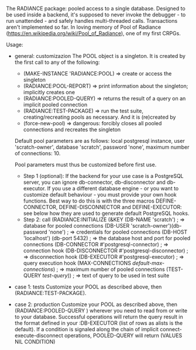 The RADIANCE package: pooled access to a single database. Designed to be used inside a backend,
it's supposed to never invoke the debugger - to run unattended - and safely handles multi-threaded calls.
Transactions aren't implemented so far.
In loving memory of Pool of Radiance (https://en.wikipedia.org/wiki/Pool_of_Radiance), one of
my first CRPGs.

Usage:
* general: customizazion
  The POOL object is a singleton. It is created by the first call to any of the following:
  - (MAKE-INSTANCE 'RADIANCE:POOL) => create or access the singleton
  - (RADIANCE:POOL-REPORT) => print information about the singleton; implicitly creates one
  - (RADIANCE:POOLED-QUERY) => returns the result of a query on an implicit pooled connection
  - (RADIANCE:TEST-PACKAGE) => run the test suite, creating/recreating pools as necessary.
  And it is (re)created by
  - (force-new-pool) => dangerous: forcibly closes all pooled connections and recreates the singleton

  Default pool parameters are as follows: local postgresql instance, user 'scratch-owner',
  database 'scratch', password 'none', maximum number of connections: 10.

  Pool parameters must thus be customized before first use.
  - Step 1 (optional):
   If the backend for your use case is a PostgreSQL server, you can ignore db-connector,
   db-disconnector and db-executor.
   If you use a different database engine - or you want to customize default behaviour - you must
   provide your own hook functions. Best way to do this is with the three macros
   DEFINE-CONNECTOR, DEFINE-DISCONNECTOR and DEFINE-EXECUTOR: see below how they are used to generate
   default PostgreSQL hooks. 
  - Step 2:
  call
  (RADIANCE:INITIALIZE 
   (&KEY 
    (DB-NAME 'scratch') ; => database for pooled connections
    (DB-USER 'scratch-owner')(db-password 'none') ; => credentials for pooled connections
    (DB-HOST 'localhost') (db-port 5432) ; => the database host and port for pooled connections
    (DB-CONNECTOR #'postgresql-connector) ; => connection hook
    (DB-DISCONNECTOR #'postgresql-disconnector) ; => disconnection hook
    (DB-EXECUTOR #'postgresql-executor) ; => query execution hook
    (MAX-CONNECTIONS *default-max-connections*) ; => maximum number of pooled connections
    (TEST-QUERY *test-query*)) ; => text of query to be used in test suite

* case 1: tests
  Customize your POOL as described above, then (RADIANCE:TEST-PACKAGE). 
* case 2: production
  Customize your POOL as described above, then (RADIANCE:POOLED-QUERY <query-text>) wherever you need
  to read from or write to your database. Successful operations will return the query result in the format
  defined in your :DB-EXECUTOR (list of rows as alists is the default).
  If a condition is signaled along the chain of implicit connect-execute-disconnect operations,
  POOLED-QUERY will return (VALUES NIL CONDITION)